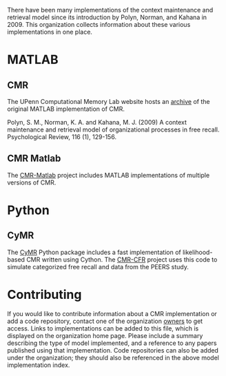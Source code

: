 There have been many implementations of the context maintenance and retrieval model since its introduction by Polyn, Norman, and Kahana in 2009. This organization collects information about these various implementations in one place.

# MATLAB

## CMR

The UPenn Computational Memory Lab website hosts an [archive](https://memory.psych.upenn.edu/CMR) of the original MATLAB implementation of CMR.

Polyn, S. M., Norman, K. A. and Kahana, M. J. (2009) A context maintenance and retrieval model of organizational processes in free recall. Psychological Review, 116 (1), 129-156. 

## CMR Matlab

The [CMR-Matlab](https://github.com/cmr-sims/cmr-matlab) project includes MATLAB implementations of multiple versions of CMR.

# Python

## CyMR

The [CyMR](https://github.com/cmr-sims/cymr) Python package includes a fast implementation of likelihood-based CMR written using Cython. The [CMR-CFR](https://github.com/cmr-sims/cmr_cfr) project uses this code to simulate categorized free recall and data from the PEERS study.

# Contributing

If you would like to contribute information about a CMR implementation or add a code repository, contact one of the organization [owners](https://github.com/orgs/cmr-sims/people?query=role%3Aowner) to get access. Links to implementations can be added to this file, which is displayed on the organization home page. Please include a summary describing the type of model implemented, and a reference to any papers published using that implementation. Code repositories can also be added under the organization; they should also be referenced in the above model implementation index.
